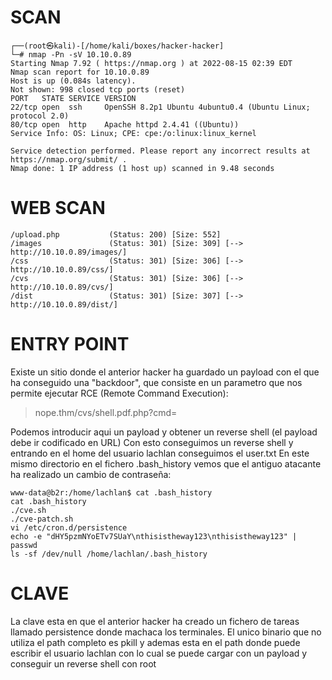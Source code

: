 
# SCAN

```
┌──(root㉿kali)-[/home/kali/boxes/hacker-hacker]
└─# nmap -Pn -sV 10.10.0.89
Starting Nmap 7.92 ( https://nmap.org ) at 2022-08-15 02:39 EDT
Nmap scan report for 10.10.0.89
Host is up (0.084s latency).
Not shown: 998 closed tcp ports (reset)
PORT   STATE SERVICE VERSION
22/tcp open  ssh     OpenSSH 8.2p1 Ubuntu 4ubuntu0.4 (Ubuntu Linux; protocol 2.0)
80/tcp open  http    Apache httpd 2.4.41 ((Ubuntu))
Service Info: OS: Linux; CPE: cpe:/o:linux:linux_kernel

Service detection performed. Please report any incorrect results at https://nmap.org/submit/ .
Nmap done: 1 IP address (1 host up) scanned in 9.48 seconds
```
# WEB SCAN
```
/upload.php           (Status: 200) [Size: 552]
/images               (Status: 301) [Size: 309] [--> http://10.10.0.89/images/]
/css                  (Status: 301) [Size: 306] [--> http://10.10.0.89/css/]    
/cvs                  (Status: 301) [Size: 306] [--> http://10.10.0.89/cvs/]    
/dist                 (Status: 301) [Size: 307] [--> http://10.10.0.89/dist/] 
```

# ENTRY POINT
Existe un sitio donde el anterior hacker ha guardado un payload con el que ha conseguido una "backdoor", que consiste en un parametro que nos
permite ejecutar RCE (Remote Command Execution):
> nope.thm/cvs/shell.pdf.php?cmd=

Podemos introducir aqui un payload y obtener un reverse shell (el payload debe ir codificado en URL)
Con esto conseguimos un reverse shell y entrando en el home del usuario lachlan conseguimos el user.txt
En este mismo directorio en el fichero .bash_history vemos que el antiguo atacante ha realizado un cambio de contraseña:
```
www-data@b2r:/home/lachlan$ cat .bash_history
cat .bash_history
./cve.sh
./cve-patch.sh
vi /etc/cron.d/persistence
echo -e "dHY5pzmNYoETv7SUaY\nthisistheway123\nthisistheway123" | passwd
ls -sf /dev/null /home/lachlan/.bash_history
```
# CLAVE
La clave esta en que el anterior hacker ha creado un fichero de tareas llamado persistence donde machaca los terminales. El unico binario que 
no utiliza el path completo es pkill y ademas esta en el path donde puede escribir el usuario lachlan con lo cual se puede cargar con un payload y
conseguir un reverse shell con root
